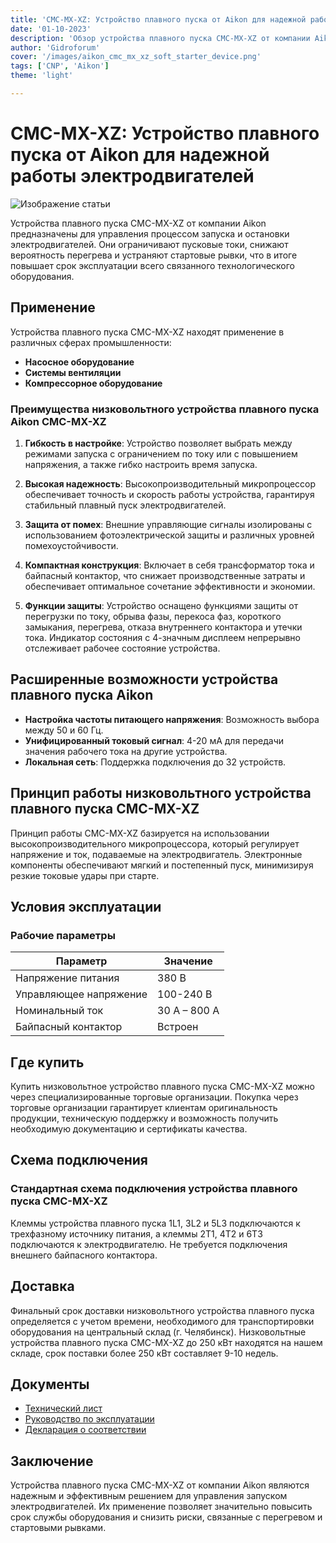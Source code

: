 ```yaml
---
title: 'CMC-MX-XZ: Устройство плавного пуска от Aikon для надежной работы электродвигателей'
date: '01-10-2023'
description: 'Обзор устройства плавного пуска CMC-MX-XZ от компании Aikon, его технические характеристики, преимущества и области применения.'
author: 'Gidroforum'
cover: '/images/aikon_cmc_mx_xz_soft_starter_device.png'
tags: ['CNP', 'Aikon']
theme: 'light'

---
```

# CMC-MX-XZ: Устройство плавного пуска от Aikon для надежной работы электродвигателей

![Изображение статьи](/images/aikon_cmc_mx_xz_soft_starter_device.jpeg)

Устройства плавного пуска CMC-MX-XZ от компании Aikon предназначены для управления процессом запуска и остановки электродвигателей. Они ограничивают пусковые токи, снижают вероятность перегрева и устраняют стартовые рывки, что в итоге повышает срок эксплуатации всего связанного технологического оборудования.

## Применение

Устройства плавного пуска CMC-MX-XZ находят применение в различных сферах промышленности:

- **Насосное оборудование**
- **Системы вентиляции**
- **Компрессорное оборудование**

### Преимущества низковольтного устройства плавного пуска Aikon CMC-MX-XZ

1. **Гибкость в настройке**: Устройство позволяет выбрать между режимами запуска с ограничением по току или с повышением напряжения, а также гибко настроить время запуска.

2. **Высокая надежность**: Высокопроизводительный микропроцессор обеспечивает точность и скорость работы устройства, гарантируя стабильный плавный пуск электродвигателей.

3. **Защита от помех**: Внешние управляющие сигналы изолированы с использованием фотоэлектрической защиты и различных уровней помехоустойчивости.

4. **Компактная конструкция**: Включает в себя трансформатор тока и байпасный контактор, что снижает производственные затраты и обеспечивает оптимальное сочетание эффективности и экономии.

5. **Функции защиты**: Устройство оснащено функциями защиты от перегрузки по току, обрыва фазы, перекоса фаз, короткого замыкания, перегрева, отказа внутреннего контактора и утечки тока. Индикатор состояния с 4-значным дисплеем непрерывно отслеживает рабочее состояние устройства.

## Расширенные возможности устройства плавного пуска Aikon

- **Настройка частоты питающего напряжения**: Возможность выбора между 50 и 60 Гц.
- **Унифицированный токовый сигнал**: 4-20 мА для передачи значения рабочего тока на другие устройства.
- **Локальная сеть**: Поддержка подключения до 32 устройств.

## Принцип работы низковольтного устройства плавного пуска CMC-MX-XZ

Принцип работы CMC-MX-XZ базируется на использовании высокопроизводительного микропроцессора, который регулирует напряжение и ток, подаваемые на электродвигатель. Электронные компоненты обеспечивают мягкий и постепенный пуск, минимизируя резкие токовые удары при старте.

## Условия эксплуатации

### Рабочие параметры

| Параметр                  | Значение                |
|---------------------------|----------------------|
| Напряжение питания        | 380 В                 |
| Управляющее напряжение   | 100-240 В             |
| Номинальный ток           | 30 А – 800 А          |
| Байпасный контактор       | Встроен               |

## Где купить

Купить низковольтное устройство плавного пуска CMC-MX-XZ можно через специализированные торговые организации. Покупка через торговые организации гарантирует клиентам оригинальность продукции, техническую поддержку и возможность получить необходимую документацию и сертификаты качества.

## Схема подключения

### Стандартная схема подключения устройства плавного пуска CMC-MX-XZ

Клеммы устройства плавного пуска 1L1, 3L2 и 5L3 подключаются к трехфазному источнику питания, а клеммы 2T1, 4T2 и 6T3 подключаются к электродвигателю. Не требуется подключения внешнего байпасного контактора.

## Доставка

Финальный срок доставки низковольтного устройства плавного пуска определяется с учетом времени, необходимого для транспортировки оборудования на центральный склад (г. Челябинск). Низковольтные устройства плавного пуска CMC-MX-XZ до 250 кВт находятся на нашем складе, срок поставки более 250 кВт составляет 9-10 недель.

## Документы

- [Технический лист](http://example.com/technical_list.pdf)
- [Руководство по эксплуатации](http://example.com/user_manual.pdf)
- [Декларация о соответствии](http://example.com/conformity_declaration.pdf)

## Заключение

Устройства плавного пуска CMC-MX-XZ от компании Aikon являются надежным и эффективным решением для управления запуском электродвигателей. Их применение позволяет значительно повысить срок службы оборудования и снизить риски, связанные с перегревом и стартовыми рывками.
```